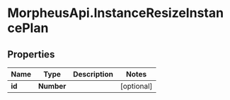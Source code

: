 # MorpheusApi.InstanceResizeInstancePlan

## Properties

Name | Type | Description | Notes
------------ | ------------- | ------------- | -------------
**id** | **Number** |  | [optional] 


